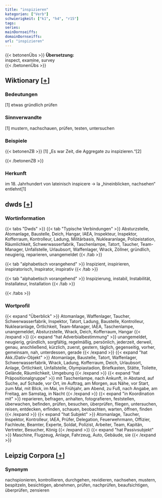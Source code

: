 ```yaml
---
title: "inspizieren"
kategorien: ["Verb"]
schwierigkeit: ["k1", "h4", "r15"]
tags:
series:
mainDornseiffs:
domainDornseiffs:
url: "inspizieren"
---
```


{{< betonenÜbs >}}
**Übersetzung:**  
inspect, examine, survey  
{{< /betonenÜbs >}}

## Wiktionary [[+](https://de.wiktionary.org/wiki/inspizieren)]

### Bedeutungen
[1] etwas gründlich prüfen  

### Sinnverwandte
[1] mustern, nachschauen, prüfen, testen, untersuchen  

### Beispiele
{{< betonenZB >}}
[1] „Es war Zeit, die Aggregate zu inspizieren.“[2]  

{{< /betonenZB >}}
### Herkunft
im 18. Jahrhundert von lateinisch inspicere → la „hineinblicken, nachsehen“ entlehnt[1]  



## dwds [[+](https://www.dwds.de/wb/inspizieren)]

### Wortinformation
{{< tabs "Dwds" >}}
{{< tab "Typische Verbindungen" >}}
Absturzstelle, Atomanlage, Baustelle, Deich, Hangar, IAEA, Inspekteur, Inspektor, Kofferraum, Kontrolleur, Ladung, Militärbasis, Nuklearanlage, Polizeistation, Räumlichkeit, Schwerwasserfabrik, Taschenlampe, Tatort, Taucher, Team-Manager, Unfallstelle, Urlaubsort, Waffenlager, Wrack, Zöllner, gründlich, neugierig, reparieren, unangemeldet
{{< /tab >}}

{{< tab "alphabetisch vorangehend" >}}
Inspizient, inspirieren, inspiratorisch, Inspirator, inspirativ
{{< /tab >}}

{{< tab "alphabetisch vorangehend" >}}
Inspizierung, instabil, Instabilität, Installateur, Installation
{{< /tab >}}

{{< /tabs >}}

### Wortprofil
{{< expand "Überblick" >}} Atomanlage, Waffenlager, Taucher, Schwerwasserfabrik, Inspektor, Tatort, Ladung, Baustelle, Kontrolleur, Nuklearanlage, Örtlichkeit, Team-Manager, IAEA, Taschenlampe, unangemeldet, Absturzstelle, Wrack, Deich, Kofferraum, Hangar {{< /expand >}}
{{< expand "hat Adverbialbestimmung" >}} unangemeldet, neugierig, gründlich, sorgfältig, regelmäßig, persönlich, jederzeit, derweil, genau, anschließend, kürzlich, zuerst, gestern, täglich, gegenseitig, vorher, gemeinsam, nah, unterdessen, gerade {{< /expand >}}
{{< expand "hat Akk./Dativ-Objekt" >}} Atomanlage, Baustelle, Tatort, Waffenlager, Schwerwasserfabrik, Wrack, Ladung, Kofferraum, Deich, Urlaubsort, Anlage, Örtlichkeit, Unfallstelle, Olympiastadion, Briefkasten, Stätte, Toilette, Gelände, Räumlichkeit, Umgebung {{< /expand >}}
{{< expand "hat Präpositionalgruppe" >}} mit Taschenlampe, nach Ankunft, in Abstand, auf Suche, auf Schade, vor Ort, im Auftrag, am Morgen, aus Nähe, vor Start, zum Mal, mit Blick, im Mai, im Frühjahr, am Abend, zu Fuß, nach Angabe, am Freitag, am Samstag, in Nacht {{< /expand >}}
{{< expand "in Koordination mit" >}} reparieren, befragen, anhalten, fotografieren, feststellen, überwachen, befinden, prüfen, besuchen, überprüfen, fliegen, untersuchen, reisen, entdecken, erfinden, schauen, beobachten, warten, öffnen, finden {{< /expand >}}
{{< expand "hat Subjekt" >}} Atomanlage, Taucher, Inspektor, Kontrolleur, IAEA, Prüfer, Delegation, Feuerwehrmann, Offizier, Fachleute, Beamter, Experte, Soldat, Polizist, Arbeiter, Team, Kapitän, Vertreter, Besucher, König {{< /expand >}}
{{< expand "hat Passivsubjekt" >}} Maschine, Flugzeug, Anlage, Fahrzeug, Auto, Gebäude, sie {{< /expand >}}

## Leipzig Corpora [[+](https://corpora.uni-leipzig.de/en/res?word=inspizieren&corpusId=deu_newscrawl-public_2018)]


### Synonym
nachspionieren, kontrollieren, durchgehen, revidieren, nachsehen, mustern, bespitzeln, besichtigen, abnehmen, prüfen, nachprüfen, beaufsichtigen, überprüfen, zensieren


